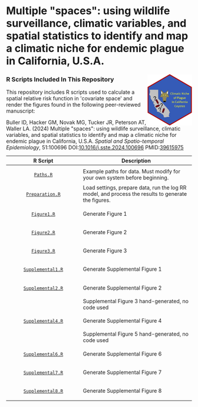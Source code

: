 # Multiple "spaces": using wildlife surveillance, climatic variables, and spatial statistics to identify and map a climatic niche for endemic plague in California, U.S.A. 
<img src='../hex/hex.png' width='120' align='right' />

### R Scripts Included In This Repository

This repository includes R scripts used to calculate a spatial relative risk function in  'covariate space' and render the figures found in the following peer-reviewed manuscript:

Buller ID, Hacker GM, Novak MG, Tucker JR, Peterson AT, Waller LA. (2024) Multiple "spaces": using wildlife surveillance, climatic variables, and spatial statistics to identify and map a climatic niche for endemic plague in California, U.S.A. *Spatial and Spatio-temporal Epidemiology*, 51:100696 DOI:[10.1016/j.sste.2024.100696](https://doi.org/10.1016/j.sste.2024.100696) PMID:[39615975](https://pubmed.ncbi.nlm.nih.gov/39615975/)

<table>
<colgroup>
<col width='40%' />
<col width='60%' />
</colgroup>
<thead>
<tr class='header'>
<th>R Script</th>
<th>Description</th>
</tr>
</thead>
<tbody>
<td><p align='center'><a href='Paths.R'><code>Paths.R</code></a></p></td>
<td>Example paths for data. Must modify for your own system before beginning.</td>
</tr>
<tr>
<td><p align='center'><a href='Preparation.R'><code>Preparation.R</code></a></p></td>
<td>Load settings, prepare data, run the log RR model, and process the results to generate the figures.</td>
</tr>
<tr>
<td><p align='center'><a href='Figure1.R'><code>Figure1.R</code></a></p></td>
<td>Generate Figure 1</td>
</tr>
<tr>
<td><p align='center'><a href='Figure2.R'><code>Figure2.R</code></a></p></td>
<td>Generate Figure 2</td>
</tr>
<tr>
<td><p align='center'><a href='Figure3.R'><code>Figure3.R</code></a></p></td>
<td>Generate Figure 3</td>
</tr>
<tr>
<td><p align='center'><a href='Supplemental1.R'><code>Supplemental1.R</code></a></p></td>
<td>Generate Supplemental Figure 1</td>
</tr>
<tr>
<td><p align='center'><a href='Supplemental2.R'><code>Supplemental2.R</code></a></p></td>
<td>Generate Supplemental Figure 2</td>
</tr>
<tr>
<td></td>
<td>Supplemental Figure 3 hand-generated, no code used</td>
</tr>
<tr>
<td><p align='center'><a href='Supplemental4.R'><code>Supplemental4.R</code></a></p></td>
<td>Generate Supplemental Figure 4</td>
</tr>
<tr>
<td></td>
<td>Supplemental Figure 5 hand-generated, no code used</td>
</tr>
<td><p align='center'><a href='Supplemental6.R'><code>Supplemental6.R</code></a></p></td>
<td>Generate Supplemental Figure 6</td>
</tr>
<tr>
<td><p align='center'><a href='Supplemental7.R'><code>Supplemental7.R</code></a></p></td>
<td>Generate Supplemental Figure 7</td>
</tr>
<tr>
<td><p align='center'><a href='Supplemental8.R'><code>Supplemental8.R</code></a></p></td>
<td>Generate Supplemental Figure 8</td>
</tr>
</tbody>
</table>
